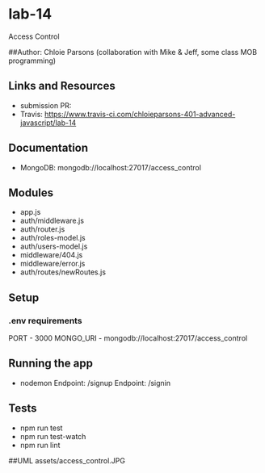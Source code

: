 # lab-14
Access Control

##Author: Chloie Parsons (collaboration with Mike & Jeff, some class MOB programming)

## Links and Resources
* submission PR: 
* Travis: https://www.travis-ci.com/chloieparsons-401-advanced-javascript/lab-14

## Documentation
* MongoDB: mongodb://localhost:27017/access_control

## Modules
* app.js
* auth/middleware.js
* auth/router.js
* auth/roles-model.js
* auth/users-model.js
* middleware/404.js
* middleware/error.js
* auth/routes/newRoutes.js

## Setup
### .env requirements
PORT - 3000
MONGO_URI - mongodb://localhost:27017/access_control

## Running the app
* nodemon
Endpoint: /signup
Endpoint: /signin

## Tests
* npm run test
* npm run test-watch
* npm run lint

##UML
assets/access_control.JPG